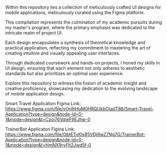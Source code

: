 Within this repository lies a collection of meticulously crafted UI designs for mobile applications, meticulously curated using the Figma platform.

This compilation represents the culmination of my academic pursuits during my master's program, where the primary emphasis was dedicated to the intricate realm of project UI.

Each design encapsulates a synthesis of theoretical knowledge and practical application, reflecting my commitment to mastering the art of creating intuitive and visually appealing user interfaces.

Through dedicated coursework and hands-on projects, I honed my skills in UI design, ensuring that each element not only adheres to aesthetic standards but also prioritizes an optimal user experience.

Explore this repository to witness the fusion of academic insight and creative proficiency, showcasing my dedication to the evolving landscape of mobile application design.

Smart Travel Application Figma Link: https://www.figma.com/file/vOnlhHuM0HRQUkbCtadT8B/Smart-Travel-Application?type=design&node-id=0-1&mode=design&t=Czoi76VqIeF9EJhw-0

TrainerBot Applicaton Figma Link: https://www.figma.com/file/ObtETxKIsR5VDjRwZ7Ng7G/TrainerBot-Application?type=design&node-id=0-1&mode=design&t=HmNX9ryFlt2Jwd5f-0
